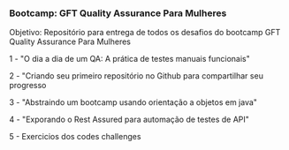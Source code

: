 ### Bootcamp: GFT Quality Assurance Para Mulheres

Objetivo: Repositório para entrega de todos os desafios do bootcamp GFT Quality Assurance Para Mulheres

1 - "O dia a dia de um QA: A prática de testes manuais funcionais"

2 - "Criando seu primeiro repositório no Github para compartilhar seu progresso 

3 - "Abstraindo um bootcamp usando orientação a objetos em java" 

4 - "Exporando o Rest Assured para automação de testes de API"

5 - Exercicios dos codes challenges

